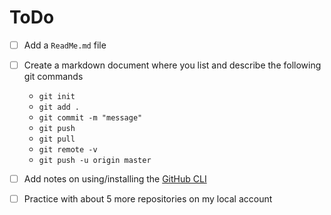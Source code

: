 # ToDo

- [ ] Add a `ReadMe.md` file
- [ ] Create a markdown document where you list and describe the following git commands
  - `git init`
  - `git add .`
  - `git commit -m "message"`
  - `git push`
  - `git pull`
  - `git remote -v`
  - `git push -u origin master`
- [ ] Add notes on using/installing the [GitHub CLI](https://cli.github.com/)
- [ ] Practice with about 5 more repositories on my local account


